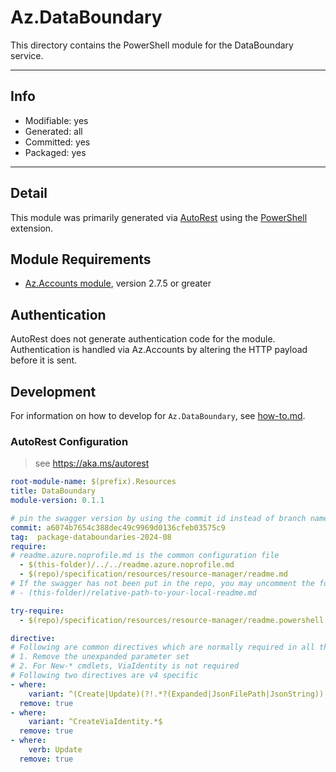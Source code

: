<!-- region Generated -->
# Az.DataBoundary
This directory contains the PowerShell module for the DataBoundary service.

---
## Info
- Modifiable: yes
- Generated: all
- Committed: yes
- Packaged: yes

---
## Detail
This module was primarily generated via [AutoRest](https://github.com/Azure/autorest) using the [PowerShell](https://github.com/Azure/autorest.powershell) extension.

## Module Requirements
- [Az.Accounts module](https://www.powershellgallery.com/packages/Az.Accounts/), version 2.7.5 or greater

## Authentication
AutoRest does not generate authentication code for the module. Authentication is handled via Az.Accounts by altering the HTTP payload before it is sent.

## Development
For information on how to develop for `Az.DataBoundary`, see [how-to.md](how-to.md).
<!-- endregion -->

### AutoRest Configuration
> see https://aka.ms/autorest

```yaml
root-module-name: $(prefix).Resources
title: DataBoundary
module-version: 0.1.1

# pin the swagger version by using the commit id instead of branch name
commit: a6074b7654c388dec49c9969d0136cfeb03575c9
tag:  package-databoundaries-2024-08
require:
# readme.azure.noprofile.md is the common configuration file
  - $(this-folder)/../../readme.azure.noprofile.md
  - $(repo)/specification/resources/resource-manager/readme.md
# If the swagger has not been put in the repo, you may uncomment the following line and refer to it locally
# - (this-folder)/relative-path-to-your-local-readme.md

try-require: 
  - $(repo)/specification/resources/resource-manager/readme.powershell.md

directive:
# Following are common directives which are normally required in all the RPs
# 1. Remove the unexpanded parameter set
# 2. For New-* cmdlets, ViaIdentity is not required
# Following two directives are v4 specific
- where:
    variant: ^(Create|Update)(?!.*?(Expanded|JsonFilePath|JsonString))
  remove: true
- where:
    variant: ^CreateViaIdentity.*$
  remove: true
- where:
    verb: Update
  remove: true

  ```
